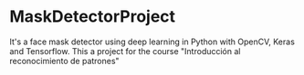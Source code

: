 # MaskDetectorProject
It's a face mask detector using deep learning in Python with OpenCV, Keras and Tensorflow. This a project for the course "Introducción al reconocimiento de patrones"
